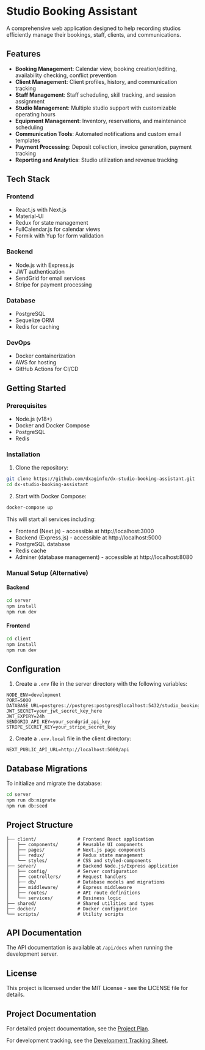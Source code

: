 # Studio Booking Assistant

A comprehensive web application designed to help recording studios efficiently manage their bookings, staff, clients, and communications.

## Features

- **Booking Management**: Calendar view, booking creation/editing, availability checking, conflict prevention
- **Client Management**: Client profiles, history, and communication tracking
- **Staff Management**: Staff scheduling, skill tracking, and session assignment
- **Studio Management**: Multiple studio support with customizable operating hours
- **Equipment Management**: Inventory, reservations, and maintenance scheduling
- **Communication Tools**: Automated notifications and custom email templates
- **Payment Processing**: Deposit collection, invoice generation, payment tracking
- **Reporting and Analytics**: Studio utilization and revenue tracking

## Tech Stack

### Frontend
- React.js with Next.js
- Material-UI
- Redux for state management
- FullCalendar.js for calendar views
- Formik with Yup for form validation

### Backend
- Node.js with Express.js
- JWT authentication
- SendGrid for email services
- Stripe for payment processing

### Database
- PostgreSQL
- Sequelize ORM
- Redis for caching

### DevOps
- Docker containerization
- AWS for hosting
- GitHub Actions for CI/CD

## Getting Started

### Prerequisites
- Node.js (v18+)
- Docker and Docker Compose
- PostgreSQL
- Redis

### Installation

1. Clone the repository:
```bash
git clone https://github.com/dxaginfo/dx-studio-booking-assistant.git
cd dx-studio-booking-assistant
```

2. Start with Docker Compose:
```bash
docker-compose up
```

This will start all services including:
- Frontend (Next.js) - accessible at http://localhost:3000
- Backend (Express.js) - accessible at http://localhost:5000
- PostgreSQL database
- Redis cache
- Adminer (database management) - accessible at http://localhost:8080

### Manual Setup (Alternative)

#### Backend
```bash
cd server
npm install
npm run dev
```

#### Frontend
```bash
cd client
npm install
npm run dev
```

## Configuration

1. Create a `.env` file in the server directory with the following variables:
```
NODE_ENV=development
PORT=5000
DATABASE_URL=postgres://postgres:postgres@localhost:5432/studio_booking
JWT_SECRET=your_jwt_secret_key_here
JWT_EXPIRY=24h
SENDGRID_API_KEY=your_sendgrid_api_key
STRIPE_SECRET_KEY=your_stripe_secret_key
```

2. Create a `.env.local` file in the client directory:
```
NEXT_PUBLIC_API_URL=http://localhost:5000/api
```

## Database Migrations

To initialize and migrate the database:

```bash
cd server
npm run db:migrate
npm run db:seed
```

## Project Structure

```
├── client/               # Frontend React application
│   ├── components/       # Reusable UI components
│   ├── pages/            # Next.js page components
│   ├── redux/            # Redux state management
│   └── styles/           # CSS and styled-components
├── server/               # Backend Node.js/Express application
│   ├── config/           # Server configuration
│   ├── controllers/      # Request handlers
│   ├── db/               # Database models and migrations
│   ├── middleware/       # Express middleware
│   ├── routes/           # API route definitions
│   └── services/         # Business logic
├── shared/               # Shared utilities and types
├── docker/               # Docker configuration
└── scripts/              # Utility scripts
```

## API Documentation

The API documentation is available at `/api/docs` when running the development server.

## License

This project is licensed under the MIT License - see the LICENSE file for details.

## Project Documentation

For detailed project documentation, see the [Project Plan](https://docs.google.com/document/d/1KTmJiWq6mTkyFnZJdHW-m5ndQsQTgYOhgWs5zZeOL_A/edit).

For development tracking, see the [Development Tracking Sheet](https://docs.google.com/spreadsheets/d/1RH2QcAyKqkzs1G2C_M-4-3XvztZ1DRWvSmFFajHirbM/edit).